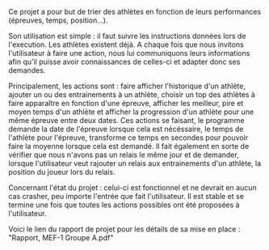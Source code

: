 Ce projet a pour but de trier des athlètes en fonction de leurs performances (épreuves, temps, position...). 

Son utilisation est simple : il faut suivre les instructions données lors de l'execution. Les athlètes existent déjà. A chaque fois que nous invitons l'utilisateur à faire une action, nous lui communiquons leurs informations afin qu'il puisse avoir connaissances de celles-ci et adapter donc ses demandes.

Principalement, les actions sont : faire afficher l'historique d'un athlète, ajouter un ou des entrainements à un athlète, choisir un top des athlètes à faire apparaître en fonction d'une épreuve, afficher les meilleur, pire et moyen temps d'un athlète et afficher la progression d'un athlète pour une même épreuve entre deux dates. Ces actions se faisant, le programme demande la date de l'épreuve lorsque cela est nécéssaire, le temps de l'athlète pour l'épreuve, transforme ce temps en secondes pour pouvoir faire la moyenne lorsque cela est demandé. Il fait également en sorte de vérifier que nous n'avons pas un relais le même jour et de demander, lorsque l'utilisateur veut rajouter un relais aux entrainements d'un athlète, la position du joueur lors du relais. 

Concernant l'état du projet : celui-ci est fonctionnel et ne devrait en aucun cas crasher, peu importe l'entrée que fait l'utilisateur. Il est stable et se termine une fois que toutes les actions possibles ont été proposées à l'utilisateur. 

Voici le lien du rapport de projet pour les détails de sa mise en place : "Rapport, MEF-1 Groupe A.pdf"

